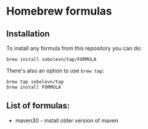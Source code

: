 # Homebrew formulas

## Installation

To install any formula from this repository you can do:

```
brew install sobolevn/tap/FORMULA
```

There's also an option to use `brew tap`:

```
brew tap sobolevn/tap
brew install FORMULA
```

## List of formulas:

* maven30 - install older version of maven

